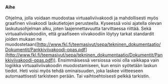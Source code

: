 #### Aihe
Ohjelma, jolla voidaan muodostaa virtuaaliviivakoodi ja mahdollisesti myös graafinen viivakoodi laskutietojen perusteella. Kyseessä voisi ajatella olevan laskutusohjelman alku, joten laajennettavuutta tarvittaessa riittää. Sekä virtuaaliviivakoodiin, että graafiseen viivakoodiin löytyy tarkat standardit joiden mukaan ne muodostetaan([http://www.fkl.fi/teemasivut/sepa/tekninen_dokumentaatio/Dokumentit/Pankkiviivakoodi-opas.pdf](http://www.fkl.fi/teemasivut/sepa/tekninen_dokumentaatio/Dokumentit/Pankkiviivakoodi-opas.pdf)). Ensimmäisessä versiossa voisi olla vaikkapa vain logiikka virtuaaliviivakoodin muodostamiseen, kun ensin syötetään laskun tiedot. Heti voisi myös tehdä ominaisuuden, joka laskee viitteeseen automaattisesti tarkisteen perään. Tai vaihtoehtoisesti pelkkä tarkistin.